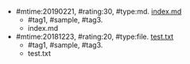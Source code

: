 * \#mtime:20190221, \#rating:30, \#type:md. [index.md](index.md)
  * \#tag1, \#sample, \#tag3.
  * index.md
* \#mtime:20181223, \#rating:20, \#type:file. [test.txt](test.txt)
  * \#tag1, \#sample, \#tag3.
  * test.txt
